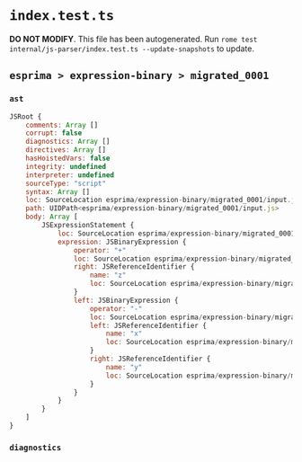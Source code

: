 # `index.test.ts`

**DO NOT MODIFY**. This file has been autogenerated. Run `rome test internal/js-parser/index.test.ts --update-snapshots` to update.

## `esprima > expression-binary > migrated_0001`

### `ast`

```javascript
JSRoot {
	comments: Array []
	corrupt: false
	diagnostics: Array []
	directives: Array []
	hasHoistedVars: false
	integrity: undefined
	interpreter: undefined
	sourceType: "script"
	syntax: Array []
	loc: SourceLocation esprima/expression-binary/migrated_0001/input.js 1:0-2:0
	path: UIDPath<esprima/expression-binary/migrated_0001/input.js>
	body: Array [
		JSExpressionStatement {
			loc: SourceLocation esprima/expression-binary/migrated_0001/input.js 1:0-1:9
			expression: JSBinaryExpression {
				operator: "+"
				loc: SourceLocation esprima/expression-binary/migrated_0001/input.js 1:0-1:9
				right: JSReferenceIdentifier {
					name: "z"
					loc: SourceLocation esprima/expression-binary/migrated_0001/input.js 1:8-1:9 (z)
				}
				left: JSBinaryExpression {
					operator: "-"
					loc: SourceLocation esprima/expression-binary/migrated_0001/input.js 1:0-1:5
					left: JSReferenceIdentifier {
						name: "x"
						loc: SourceLocation esprima/expression-binary/migrated_0001/input.js 1:0-1:1 (x)
					}
					right: JSReferenceIdentifier {
						name: "y"
						loc: SourceLocation esprima/expression-binary/migrated_0001/input.js 1:4-1:5 (y)
					}
				}
			}
		}
	]
}
```

### `diagnostics`

```

```
